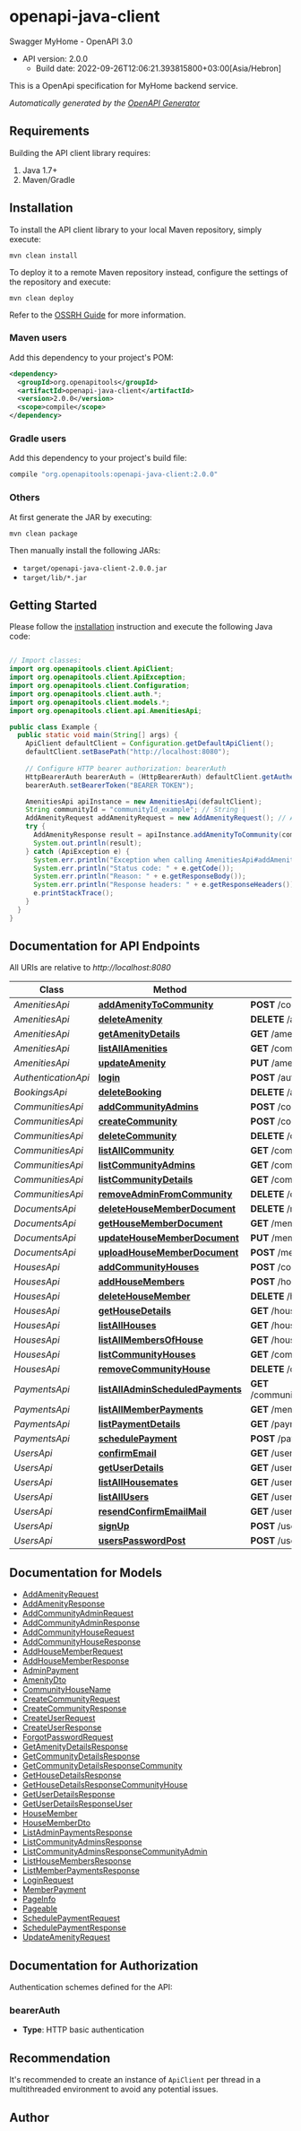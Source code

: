 # openapi-java-client

Swagger MyHome - OpenAPI 3.0
- API version: 2.0.0
  - Build date: 2022-09-26T12:06:21.393815800+03:00[Asia/Hebron]

This is a OpenApi specification for MyHome backend service.


*Automatically generated by the [OpenAPI Generator](https://openapi-generator.tech)*


## Requirements

Building the API client library requires:
1. Java 1.7+
2. Maven/Gradle

## Installation

To install the API client library to your local Maven repository, simply execute:

```shell
mvn clean install
```

To deploy it to a remote Maven repository instead, configure the settings of the repository and execute:

```shell
mvn clean deploy
```

Refer to the [OSSRH Guide](http://central.sonatype.org/pages/ossrh-guide.html) for more information.

### Maven users

Add this dependency to your project's POM:

```xml
<dependency>
  <groupId>org.openapitools</groupId>
  <artifactId>openapi-java-client</artifactId>
  <version>2.0.0</version>
  <scope>compile</scope>
</dependency>
```

### Gradle users

Add this dependency to your project's build file:

```groovy
compile "org.openapitools:openapi-java-client:2.0.0"
```

### Others

At first generate the JAR by executing:

```shell
mvn clean package
```

Then manually install the following JARs:

* `target/openapi-java-client-2.0.0.jar`
* `target/lib/*.jar`

## Getting Started

Please follow the [installation](#installation) instruction and execute the following Java code:

```java

// Import classes:
import org.openapitools.client.ApiClient;
import org.openapitools.client.ApiException;
import org.openapitools.client.Configuration;
import org.openapitools.client.auth.*;
import org.openapitools.client.models.*;
import org.openapitools.client.api.AmenitiesApi;

public class Example {
  public static void main(String[] args) {
    ApiClient defaultClient = Configuration.getDefaultApiClient();
    defaultClient.setBasePath("http://localhost:8080");
    
    // Configure HTTP bearer authorization: bearerAuth
    HttpBearerAuth bearerAuth = (HttpBearerAuth) defaultClient.getAuthentication("bearerAuth");
    bearerAuth.setBearerToken("BEARER TOKEN");

    AmenitiesApi apiInstance = new AmenitiesApi(defaultClient);
    String communityId = "communityId_example"; // String | 
    AddAmenityRequest addAmenityRequest = new AddAmenityRequest(); // AddAmenityRequest | 
    try {
      AddAmenityResponse result = apiInstance.addAmenityToCommunity(communityId, addAmenityRequest);
      System.out.println(result);
    } catch (ApiException e) {
      System.err.println("Exception when calling AmenitiesApi#addAmenityToCommunity");
      System.err.println("Status code: " + e.getCode());
      System.err.println("Reason: " + e.getResponseBody());
      System.err.println("Response headers: " + e.getResponseHeaders());
      e.printStackTrace();
    }
  }
}

```

## Documentation for API Endpoints

All URIs are relative to *http://localhost:8080*

Class | Method | HTTP request | Description
------------ | ------------- | ------------- | -------------
*AmenitiesApi* | [**addAmenityToCommunity**](docs/AmenitiesApi.md#addAmenityToCommunity) | **POST** /communities/{communityId}/amenities | 
*AmenitiesApi* | [**deleteAmenity**](docs/AmenitiesApi.md#deleteAmenity) | **DELETE** /amenities/{amenityId} | 
*AmenitiesApi* | [**getAmenityDetails**](docs/AmenitiesApi.md#getAmenityDetails) | **GET** /amenities/{amenityId} | 
*AmenitiesApi* | [**listAllAmenities**](docs/AmenitiesApi.md#listAllAmenities) | **GET** /communities/{communityId}/amenities | 
*AmenitiesApi* | [**updateAmenity**](docs/AmenitiesApi.md#updateAmenity) | **PUT** /amenities/{amenityId} | 
*AuthenticationApi* | [**login**](docs/AuthenticationApi.md#login) | **POST** /auth/login | 
*BookingsApi* | [**deleteBooking**](docs/BookingsApi.md#deleteBooking) | **DELETE** /amenities/{amenityId}/bookings/{bookingId} | 
*CommunitiesApi* | [**addCommunityAdmins**](docs/CommunitiesApi.md#addCommunityAdmins) | **POST** /communities/{communityId}/admins | 
*CommunitiesApi* | [**createCommunity**](docs/CommunitiesApi.md#createCommunity) | **POST** /communities | 
*CommunitiesApi* | [**deleteCommunity**](docs/CommunitiesApi.md#deleteCommunity) | **DELETE** /communities/{communityId} | 
*CommunitiesApi* | [**listAllCommunity**](docs/CommunitiesApi.md#listAllCommunity) | **GET** /communities | 
*CommunitiesApi* | [**listCommunityAdmins**](docs/CommunitiesApi.md#listCommunityAdmins) | **GET** /communities/{communityId}/admins | 
*CommunitiesApi* | [**listCommunityDetails**](docs/CommunitiesApi.md#listCommunityDetails) | **GET** /communities/{communityId} | 
*CommunitiesApi* | [**removeAdminFromCommunity**](docs/CommunitiesApi.md#removeAdminFromCommunity) | **DELETE** /communities/{communityId}/admins/{adminId} | 
*DocumentsApi* | [**deleteHouseMemberDocument**](docs/DocumentsApi.md#deleteHouseMemberDocument) | **DELETE** /members/{memberId}/documents | 
*DocumentsApi* | [**getHouseMemberDocument**](docs/DocumentsApi.md#getHouseMemberDocument) | **GET** /members/{memberId}/documents | 
*DocumentsApi* | [**updateHouseMemberDocument**](docs/DocumentsApi.md#updateHouseMemberDocument) | **PUT** /members/{memberId}/documents | 
*DocumentsApi* | [**uploadHouseMemberDocument**](docs/DocumentsApi.md#uploadHouseMemberDocument) | **POST** /members/{memberId}/documents | 
*HousesApi* | [**addCommunityHouses**](docs/HousesApi.md#addCommunityHouses) | **POST** /communities/{communityId}/houses | 
*HousesApi* | [**addHouseMembers**](docs/HousesApi.md#addHouseMembers) | **POST** /houses/{houseId}/members | 
*HousesApi* | [**deleteHouseMember**](docs/HousesApi.md#deleteHouseMember) | **DELETE** /houses/{houseId}/members/{memberId} | 
*HousesApi* | [**getHouseDetails**](docs/HousesApi.md#getHouseDetails) | **GET** /houses/{houseId} | 
*HousesApi* | [**listAllHouses**](docs/HousesApi.md#listAllHouses) | **GET** /houses | 
*HousesApi* | [**listAllMembersOfHouse**](docs/HousesApi.md#listAllMembersOfHouse) | **GET** /houses/{houseId}/members | 
*HousesApi* | [**listCommunityHouses**](docs/HousesApi.md#listCommunityHouses) | **GET** /communities/{communityId}/houses | 
*HousesApi* | [**removeCommunityHouse**](docs/HousesApi.md#removeCommunityHouse) | **DELETE** /communities/{communityId}/houses/{houseId} | 
*PaymentsApi* | [**listAllAdminScheduledPayments**](docs/PaymentsApi.md#listAllAdminScheduledPayments) | **GET** /communities/{communityId}/admins/{adminId}/payments | 
*PaymentsApi* | [**listAllMemberPayments**](docs/PaymentsApi.md#listAllMemberPayments) | **GET** /members/{memberId}/payments | 
*PaymentsApi* | [**listPaymentDetails**](docs/PaymentsApi.md#listPaymentDetails) | **GET** /payments/{paymentId} | 
*PaymentsApi* | [**schedulePayment**](docs/PaymentsApi.md#schedulePayment) | **POST** /payments | 
*UsersApi* | [**confirmEmail**](docs/UsersApi.md#confirmEmail) | **GET** /users/{userId}/email-confirm/{emailConfirmToken} | 
*UsersApi* | [**getUserDetails**](docs/UsersApi.md#getUserDetails) | **GET** /users/{userId} | 
*UsersApi* | [**listAllHousemates**](docs/UsersApi.md#listAllHousemates) | **GET** /users/{userId}/housemates | 
*UsersApi* | [**listAllUsers**](docs/UsersApi.md#listAllUsers) | **GET** /users | 
*UsersApi* | [**resendConfirmEmailMail**](docs/UsersApi.md#resendConfirmEmailMail) | **GET** /users/{userId}/email-confirm-resend | 
*UsersApi* | [**signUp**](docs/UsersApi.md#signUp) | **POST** /users | 
*UsersApi* | [**usersPasswordPost**](docs/UsersApi.md#usersPasswordPost) | **POST** /users/password | 


## Documentation for Models

 - [AddAmenityRequest](docs/AddAmenityRequest.md)
 - [AddAmenityResponse](docs/AddAmenityResponse.md)
 - [AddCommunityAdminRequest](docs/AddCommunityAdminRequest.md)
 - [AddCommunityAdminResponse](docs/AddCommunityAdminResponse.md)
 - [AddCommunityHouseRequest](docs/AddCommunityHouseRequest.md)
 - [AddCommunityHouseResponse](docs/AddCommunityHouseResponse.md)
 - [AddHouseMemberRequest](docs/AddHouseMemberRequest.md)
 - [AddHouseMemberResponse](docs/AddHouseMemberResponse.md)
 - [AdminPayment](docs/AdminPayment.md)
 - [AmenityDto](docs/AmenityDto.md)
 - [CommunityHouseName](docs/CommunityHouseName.md)
 - [CreateCommunityRequest](docs/CreateCommunityRequest.md)
 - [CreateCommunityResponse](docs/CreateCommunityResponse.md)
 - [CreateUserRequest](docs/CreateUserRequest.md)
 - [CreateUserResponse](docs/CreateUserResponse.md)
 - [ForgotPasswordRequest](docs/ForgotPasswordRequest.md)
 - [GetAmenityDetailsResponse](docs/GetAmenityDetailsResponse.md)
 - [GetCommunityDetailsResponse](docs/GetCommunityDetailsResponse.md)
 - [GetCommunityDetailsResponseCommunity](docs/GetCommunityDetailsResponseCommunity.md)
 - [GetHouseDetailsResponse](docs/GetHouseDetailsResponse.md)
 - [GetHouseDetailsResponseCommunityHouse](docs/GetHouseDetailsResponseCommunityHouse.md)
 - [GetUserDetailsResponse](docs/GetUserDetailsResponse.md)
 - [GetUserDetailsResponseUser](docs/GetUserDetailsResponseUser.md)
 - [HouseMember](docs/HouseMember.md)
 - [HouseMemberDto](docs/HouseMemberDto.md)
 - [ListAdminPaymentsResponse](docs/ListAdminPaymentsResponse.md)
 - [ListCommunityAdminsResponse](docs/ListCommunityAdminsResponse.md)
 - [ListCommunityAdminsResponseCommunityAdmin](docs/ListCommunityAdminsResponseCommunityAdmin.md)
 - [ListHouseMembersResponse](docs/ListHouseMembersResponse.md)
 - [ListMemberPaymentsResponse](docs/ListMemberPaymentsResponse.md)
 - [LoginRequest](docs/LoginRequest.md)
 - [MemberPayment](docs/MemberPayment.md)
 - [PageInfo](docs/PageInfo.md)
 - [Pageable](docs/Pageable.md)
 - [SchedulePaymentRequest](docs/SchedulePaymentRequest.md)
 - [SchedulePaymentResponse](docs/SchedulePaymentResponse.md)
 - [UpdateAmenityRequest](docs/UpdateAmenityRequest.md)


## Documentation for Authorization

Authentication schemes defined for the API:
### bearerAuth

- **Type**: HTTP basic authentication


## Recommendation

It's recommended to create an instance of `ApiClient` per thread in a multithreaded environment to avoid any potential issues.

## Author




